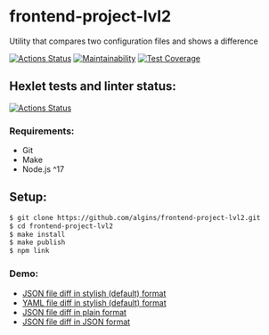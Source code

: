 # frontend-project-lvl2
Utility that compares two configuration files and shows a difference

[![Actions Status](https://github.com/algins/frontend-project-lvl2/workflows/CI/badge.svg)](https://github.com/algins/frontend-project-lvl2/actions)
[![Maintainability](https://api.codeclimate.com/v1/badges/1b8cc8f674270f0d866a/maintainability)](https://codeclimate.com/github/algins/frontend-project-lvl2/maintainability)
[![Test Coverage](https://api.codeclimate.com/v1/badges/1b8cc8f674270f0d866a/test_coverage)](https://codeclimate.com/github/algins/frontend-project-lvl2/test_coverage)

## Hexlet tests and linter status:
[![Actions Status](https://github.com/algins/frontend-project-lvl2/workflows/hexlet-check/badge.svg)](https://github.com/algins/frontend-project-lvl2/actions)

### Requirements:
* Git
* Make
* Node.js ^17

## Setup:
```sh
$ git clone https://github.com/algins/frontend-project-lvl2.git
$ cd frontend-project-lvl2
$ make install
$ make publish
$ npm link
```

### Demo:
* [JSON file diff in stylish (default) format](https://asciinema.org/a/ekz81C77cf3ibOMSOCeLxfCPV)
* [YAML file diff in stylish (default) format](https://asciinema.org/a/hspwO43CxZ0SXIlttVuP2A7DI)
* [JSON file diff in plain format](https://asciinema.org/a/ZIzql445JFjXgnGedIZ3MbnFK)
* [JSON file diff in JSON format](https://asciinema.org/a/MZVNXhg9k1Cgzb4moUA6c0GpS)
